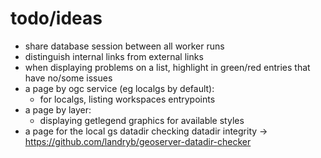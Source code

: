 # todo/ideas
- share database session between all worker runs
- distinguish internal links from external links
- when displaying problems on a list, highlight in green/red entries that have no/some issues
- a page by ogc service (eg localgs by default):
  - for localgs, listing workspaces entrypoints
- a page by layer:
  - displaying getlegend graphics for available styles
- a page for the local gs datadir checking datadir integrity -> https://github.com/landryb/geoserver-datadir-checker
